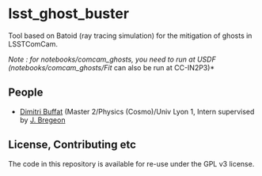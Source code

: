 # lsst_ghost_buster
Tool based on Batoid (ray tracing simulation) for the mitigation of ghosts in LSSTComCam.

*Note : for notebooks/comcam_ghosts, you need to run at USDF (notebooks/comcam_ghosts/Fit* can also be run at CC-IN2P3)*

## People

* [Dimitri Buffat](https://github.com/dbuffat) (Master 2/Physics (Cosmo)/Univ Lyon 1, Intern supervised by [J. Bregeon](https://github.com/bregeon)


## License, Contributing etc

The code in this repository is available for re-use under the GPL v3 license.
